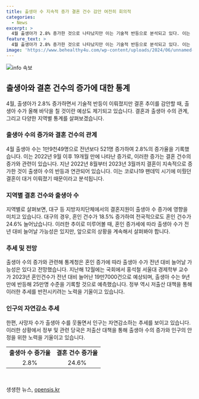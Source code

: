 ```yaml
---
title: 출생아 수 지속적 증가 결혼 건수 감안 여전히 회의적
categories:
  - News
excerpt: >
  4월 출생아가 2.8% 증가한 것으로 나타났지만 이는 기술적 반등으로 분석되고 있다. 이는 결혼 건수 증가와 연관이 있으며, 코로나19로 미뤘던 결혼으로부터 영향을 받은 것으로 보인다. 그러나 출생아 수의 지속적인 증가는 미지수이며, 사망자 수가 출생아 수를 웃돌면서 자연감소가 이어지고 있다. 지방자치단체의 결혼지원 정책도 출생아 증가에 영향을 미쳤으며, 2030년 합계출산율 1명대를 회복하는 것이 정부의 목표로 제시되고 있다.
feature_text: >
  4월 출생아가 2.8% 증가한 것으로 나타났지만 이는 기술적 반등으로 분석되고 있다. 이는 결혼 건수 증가와 연관이 있으며, 코로나19로 미뤘던 결혼으로부터 영향을 받은 것으로 보인다. 그러나 출생아 수의 지속적인 증가는 미지수이며, 사망자 수가 출생아 수를 웃돌면서 자연감소가 이어지고 있다. 지방자치단체의 결혼지원 정책도 출생아 증가에 영향을 미쳤으며, 2030년 합계출산율 1명대를 회복하는 것이 정부의 목표로 제시되고 있다.
image: 'https://www.behealthy4u.com/wp-content/uploads/2024/06/unnamed-file.png'
---
```


<p><img src="https://www.behealthy4u.com/wp-content/uploads/2024/06/unnamed-file.png" alt="info 속보" /></p>

<h2 data-ke-size="size26">출생아와 결혼 건수의 증가에 대한 통계</h2>

<p data-ke-size="size16">4월, 출생아가 2.8% 증가하면서 기술적 반등이 이뤄졌지만 결혼 추이를 감안할 때, 출생아 수가 올해 바닥을 칠 것이란 예상도 제기되고 있습니다. 결혼과 출생아 수의 관계, 그리고 다양한 지역별 통계를 살펴보겠습니다.</p>

<h3>출생아 수의 증가와 결혼 건수의 관계</h3>

<p data-ke-size="size16">4월 출생아 수는 1만9천49명으로 전년보다 521명 증가하여 2.8%의 증가율을 기록했습니다. 이는 2022년 9월 이후 19개월 만에 나타난 증가로, 이러한 증가는 결혼 건수의 증가와 관련이 있습니다. 지난 2022년 8월부터 2023년 3월까지 결혼이 지속적으로 증가한 것이 출생아 수의 반등과 연관되어 있습니다. 이는 코로나19 팬데믹 시기에 미뤘던 결혼이 대거 이뤄졌기 때문이라고 분석됩니다.</p>

<h3>지역별 결혼 건수와 출생아 수</h3>

<p data-ke-size="size16">지역별로 살펴보면, 대구 등 지방자치단체에서의 결혼지원이 출생아 수 증가에 영향을 미치고 있습니다. 대구의 경우, 혼인 건수가 18.5% 증가하여 전국적으로도 혼인 건수가 24.6% 늘어났습니다. 이러한 추이로 미루어볼 때, 혼인 증가세에 따라 출생아 수가 전년 대비 늘어날 가능성은 있지만, 앞으로의 상황을 계속해서 살펴봐야 합니다.</p>

<h3>추세 및 전망</h3>

<p data-ke-size="size16">출생아 수의 증가와 관련해 통계청은 혼인 증가에 따라 출생아 수가 전년 대비 늘어날 가능성은 있다고 전망했습니다. 지난해 12월에는 국회에서 홍석철 서울대 경제학부 교수가 2023년 혼인건수가 전년 대비 늘어난 19만7000건으로 예상되며, 출생아 수는 9년만에 반등해 25만명 수준을 기록할 것으로 예측했습니다. 정부 역시 저출산 대책을 통해 이러한 추세를 반전시키려는 노력을 기울이고 있습니다.</p>

<h3>인구의 자연감소 추세</h3>

<p data-ke-size="size16">한편, 사망자 수가 출생아 수를 웃돌면서 인구는 자연감소하는 추세를 보이고 있습니다. 이러한 상황에서 정부 및 관련 당국은 저출산 대책을 통해 출생아 수의 증가와 인구의 안정을 위한 노력을 기울이고 있습니다.</p>

<table>
    <tbody>
        <tr>
            <td style="text-align: center; height: 17px;"><b>출생아 수 증가율</b></td>
            <td style="text-align: center; height: 17px;"><b>결혼 건수 증가율</b></td>
        </tr>
        <tr>
            <td style="text-align: center; height: 17px;">2.8%</td>
            <td style="text-align: center; height: 17px;">24.6%</td>
        </tr>
    </tbody>
</table>

<p data-ke-size="size16">&nbsp;</p>
생생한 뉴스, <a href="https://opensis.kr" rel="dofollow">opensis.kr</a>


